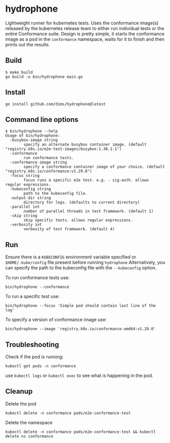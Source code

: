 # hydrophone

Lightweight runner for kubernetes tests. Uses the conformance image(s) released by
the kubernetes release team to either run individual tests or the entire Conformance suite.
Design is pretty simple, it starts the conformance image as a pod in the `conformance`
namespace, waits for it to finish and then prints out the results.

## Build

```
$ make build
go build -o bin/hydrophone main.go
```

## Install

```
go install github.com/dims/hydrophone@latest
```

## Command line options

```
$ bin/hydrophone --help
Usage of bin/hydrophone:
  -busybox-image string
        specify an alternate busybox container image. (default "registry.k8s.io/e2e-test-images/busybox:1.36.1-1")
  -conformance
        run conformance tests.
  -conformance-image string
        specify a conformance container image of your choice. (default "registry.k8s.io/conformance:v1.29.0")
  -focus string
        focus runs a specific e2e test. e.g. - sig-auth. allows regular expressions.
  -kubeconfig string
        path to the kubeconfig file.
  -output-dir string
        directory for logs. (defaults to current directory)
  -parallel int
        number of parallel threads in test framework. (default 1)
  -skip string
        skip specific tests. allows regular expressions.
  -verbosity int
        verbosity of test framework. (default 4)
```

## Run

Ensure there is a `KUBECONFIG` environment variable specified or `$HOME/.kube/config` file present before running `hydrophone` Alternatively, you can specify the path to the kubeconfig file with the `--kubeconfig` option.

To run conformance tests use:
```
bin/hydrophone --conformance
```

To run a specific test use:
```
bin/hydrophone --focus 'Simple pod should contain last line of the log'
```

To specify a version of conformance image use:
```
bin/hydrophone --image 'registry.k8s.io/conformance-amd64:v1.29.0'
```

## Troubleshooting

Check if the pod is running:
```
kubectl get pods -n conformance
```

use `kubectl logs` or `kubectl exec` to see what is happening in the pod.

## Cleanup

Delete the pod
```
kubectl delete -n conformance pods/e2e-conformance-test
```

Delete the namespace
```
kubectl delete -n conformance pods/e2e-conformance-test && kubectl delete ns conformance
```